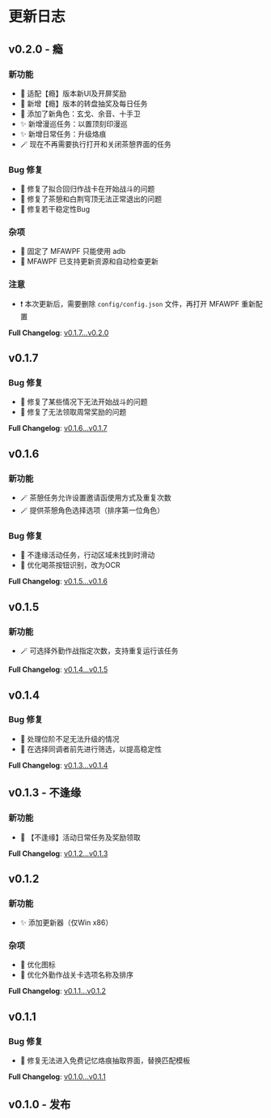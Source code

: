 # 更新日志

## v0.2.0 - 瘾

### 新功能

-   🎈 适配【瘾】版本新UI及开屏奖励
-   🎈 新增【瘾】版本的转盘抽奖及每日任务
-   🎈 添加了新角色：玄戈、余音、十手卫
-   ✨ 新增漫巡任务：以置顶刻印漫巡
-   ✨ 新增日常任务：升级烙痕
-   🪄 现在不再需要执行打开和关闭茶憩界面的任务

### Bug 修复

-   🐛 修复了拟合回归作战卡在开始战斗的问题
-   🐛 修复了茶憩和白荆穹顶无法正常退出的问题
-   🐛 修复若干稳定性Bug

### 杂项

-   🔧 固定了 MFAWPF 只能使用 adb
-   🔧 MFAWPF 已支持更新资源和自动检查更新

### 注意

-   ❗ 本次更新后，需要删除 `config/config.json` 文件，再打开 MFAWPF 重新配置

**Full Changelog**: [v0.1.7...v0.2.0](https://github.com/moulai/MaaAshEchoes/compare/v0.1.7...v0.2.0)

## v0.1.7

### Bug 修复

-   🐛 修复了某些情况下无法开始战斗的问题
-   🐛 修复了无法领取周常奖励的问题

**Full Changelog**: [v0.1.6...v0.1.7](https://github.com/moulai/MaaAshEchoes/compare/v0.1.6...v0.1.7)

## v0.1.6

### 新功能

-   🪄 茶憩任务允许设置邀请函使用方式及重复次数
-   🪄 提供茶憩角色选择选项（排序第一位角色）

### Bug 修复

-   🐛 不逢缘活动任务，行动区域未找到时滑动
-   🐛 优化喝茶按钮识别，改为OCR

**Full Changelog**: [v0.1.5...v0.1.6](https://github.com/moulai/MaaAshEchoes/compare/v0.1.5...v0.1.6)

## v0.1.5

### 新功能

-   🪄 可选择外勤作战指定次数，支持重复运行该任务

**Full Changelog**: [v0.1.4...v0.1.5](https://github.com/moulai/MaaAshEchoes/compare/v0.1.4...v0.1.5)

## v0.1.4

### Bug 修复

-   🐛 处理位阶不足无法升级的情况
-   🐛 在选择同调者前先进行筛选，以提高稳定性

**Full Changelog**: [v0.1.3...v0.1.4](https://github.com/moulai/MaaAshEchoes/compare/v0.1.3...v0.1.4)

## v0.1.3 - 不逢缘

### 新功能

-   🎈 【不逢缘】活动日常任务及奖励领取

**Full Changelog**: [v0.1.2...v0.1.3](https://github.com/moulai/MaaAshEchoes/compare/v0.1.2...v0.1.3)

## v0.1.2

### 新功能

-   ✨ 添加更新器（仅Win x86）

### 杂项

-   🔧 优化图标
-   🔧 优化外勤作战关卡选项名称及排序

**Full Changelog**: [v0.1.1...v0.1.2](https://github.com/moulai/MaaAshEchoes/compare/v0.1.1...v0.1.2)

## v0.1.1

### Bug 修复

-   🐛 修复无法进入免费记忆烙痕抽取界面，替换匹配模板

**Full Changelog**: [v0.1.0...v0.1.1](https://github.com/moulai/MaaAshEchoes/compare/v0.1.0...v0.1.1)

## v0.1.0 - 发布
